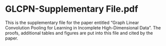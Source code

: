 # GLCPN-Supplementary File.pdf
This is the supplementary file for the paper entitled “Graph Linear Convolution Pooling for Learning in Incomplete High-Dimensional Data”. The proofs, additional tables and figures are put into this file and cited by the paper.
